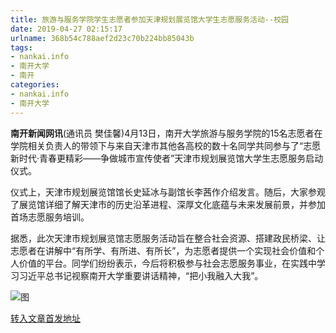 ```yaml
---
title: 旅游与服务学院学生志愿者参加天津规划展览馆大学生志愿服务活动--校园
date: 2019-04-27 02:15:17
urlname: 368b54c788aef2d23c70b224bb85043b
tags: 
- nankai.info
- 南开大学
- 南开
categories:
- nankai.info
- 南开大学
---
```


**南开新闻网讯**(通讯员 樊佳馨)4月13日，南开大学旅游与服务学院的15名志愿者在学院相关负责人的带领下与来自天津市其他各高校的数十名同学共同参与了“志愿新时代·青春更精彩——争做城市宣传使者”天津市规划展览馆大学生志愿服务启动仪式。

仪式上，天津市规划展览馆馆长史延冰与副馆长李茜作介绍发言。随后，大家参观了展览馆详细了解天津市的历史沿革进程、深厚文化底蕴与未来发展前景，并参加首场志愿服务培训。

据悉，此次天津市规划展览馆志愿服务活动旨在整合社会资源、搭建政民桥梁、让志愿者在讲解中“有所学、有所进、有所长”，为志愿者提供一个实现社会价值和个人价值的平台。同学们纷纷表示，今后将积极参与社会志愿服务事业，在实践中学习习近平总书记视察南开大学重要讲话精神，“把小我融入大我”。

![图](http://news.nankai.edu.cn/pic/0/00/34/97/349725_972330.jpg)

[转入文章首发地址](http://news.nankai.edu.cn/qqxy/system/2019/04/17/000445595.shtml)